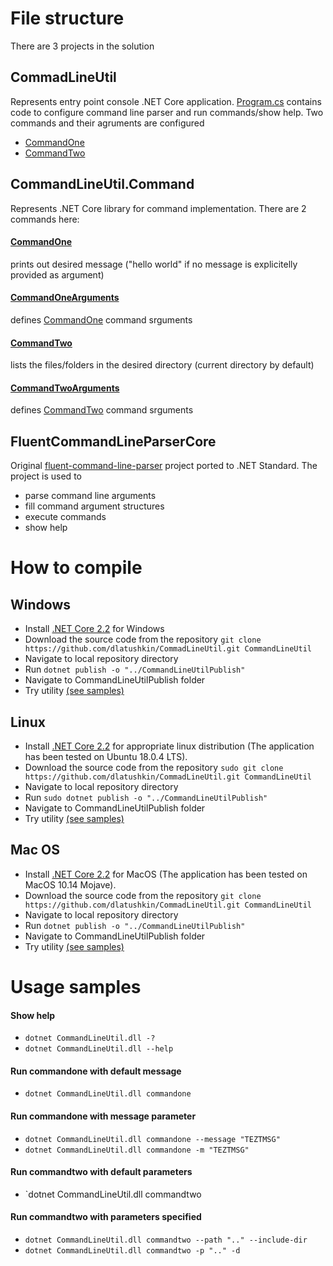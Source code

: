 # File structure
There are 3 projects in the solution
## CommadLineUtil
Represents entry point console .NET Core application.
[Program.cs](./CommadLineUtil/Program.cs) contains code to configure command line parser and run commands/show help.
Two commands and their agruments are configured
* [CommandOne](./CommandLineUtil.Command/CommandOne.cs)
* [CommandTwo](./CommandLineUtil.Command/CommandTwo.cs)

## CommandLineUtil.Command
Represents .NET Core library for command implementation.
There are 2 commands here:
#### [CommandOne](./CommandLineUtil.Command/CommandOne.cs)
prints out desired message ("hello world" if no message is explicitelly provided as argument)
#### [CommandOneArguments](./CommandLineUtil.Command/CommandOneArguments.cs)
defines [CommandOne](./CommandLineUtil.Command/CommandOne.cs) command srguments
#### [CommandTwo](./CommandLineUtil.Command/CommandTwo.cs)
lists the files/folders in the desired directory (current directory by default)
#### [CommandTwoArguments](./CommandLineUtil.Command/CommandTwoArguments.cs)
defines [CommandTwo](./CommandLineUtil.Command/CommandTwo.cs) command srguments

## FluentCommandLineParserCore
Original [fluent-command-line-parser](https://github.com/fclp/fluent-command-line-parser) project ported to .NET Standard.
The project is used to
* parse command line arguments
* fill command argument structures
* execute commands
* show help

# How to compile
## Windows
* Install [.NET Core 2.2](https://dotnet.microsoft.com/download/dotnet-core/2.2) for Windows
* Download the source code from the repository
  `git clone https://github.com/dlatushkin/CommadLineUtil.git CommandLineUtil`
* Navigate to local repository directory
* Run `dotnet publish -o "../CommandLineUtilPublish"`
* Navigate to CommandLineUtilPublish folder
* Try utility [(see samples)](#Usage-samples)

## Linux
* Install [.NET Core 2.2](https://dotnet.microsoft.com/download/linux-package-manager/rhel/sdk-2.2.100) for appropriate linux distribution (The application has been tested on Ubuntu 18.0.4 LTS).
* Download the source code from the repository
  `sudo git clone https://github.com/dlatushkin/CommadLineUtil.git CommandLineUtil`
* Navigate to local repository directory
* Run `sudo dotnet publish -o "../CommandLineUtilPublish"`
* Navigate to CommandLineUtilPublish folder
* Try utility [(see samples)](#Usage-samples)

## Mac OS
* Install [.NET Core 2.2](https://dotnet.microsoft.com/download/thank-you/dotnet-sdk-2.2.100-macos-x64-installer) for MacOS (The application has been tested on MacOS 10.14 Mojave).
* Download the source code from the repository
  `git clone https://github.com/dlatushkin/CommadLineUtil.git CommandLineUtil`
* Navigate to local repository directory
* Run `dotnet publish -o "../CommandLineUtilPublish"`
* Navigate to CommandLineUtilPublish folder
* Try utility [(see samples)](#Usage-samples)

# Usage samples
#### Show help
* `dotnet CommandLineUtil.dll -?` 
* `dotnet CommandLineUtil.dll --help`
#### Run commandone with default message
* `dotnet CommandLineUtil.dll commandone` 
#### Run commandone with message parameter
* `dotnet CommandLineUtil.dll commandone --message "TEZTMSG"`
* `dotnet CommandLineUtil.dll commandone -m "TEZTMSG"`
#### Run commandtwo with default parameters
* `dotnet CommandLineUtil.dll commandtwo
#### Run commandtwo with parameters specified
* `dotnet CommandLineUtil.dll commandtwo --path ".." --include-dir`
* `dotnet CommandLineUtil.dll commandtwo -p ".." -d`
